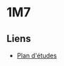 # 1M7

## Liens

- [Plan d'études](https://www.vd.ch/fileadmin/user_upload/organisation/dfj/dgep/dgep_fichiers_pdf/DGEP_brochure_EM_web.pdf#DGEP_brochure_EM_2024_WEB_corr2.indd%3A.78832%3A9401)
